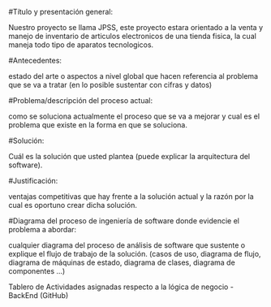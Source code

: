 #Título y presentación general: 

Nuestro proyecto se llama JPSS, este proyecto estara orientado a
la venta y manejo de inventario de articulos electronicos de una tienda fisica, la cual maneja
todo tipo de aparatos tecnologicos.

#Antecedentes:

estado del arte o aspectos a nivel global que hacen referencia
al problema que se va a tratar (en lo posible sustentar con cifras y datos)

#Problema/descripción del proceso actual: 

como se soluciona actualmente el proceso que se va a mejorar y cual es el 
problema que existe en la forma en que se soluciona.

#Solución: 

Cuál es la solución que usted plantea (puede explicar la arquitectura
del software).

#Justificación: 

ventajas competitivas que hay frente a la solución actual y la razón 
por la cual es oportuno crear dicha solución.

#Diagrama del proceso de ingeniería de software donde evidencie el problema
a abordar: 

cualquier diagrama del proceso de análisis de software que sustente
o explique el flujo de trabajo de la solución. (casos de uso, diagrama de flujo,
diagrama de máquinas de estado, diagrama de clases, diagrama de
componentes ...)

Tablero de Actividades asignadas respecto a la lógica de negocio - BackEnd
(GitHub)